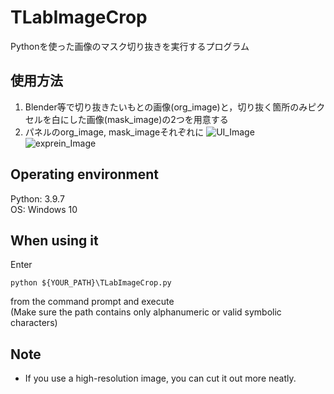 # TLabImageCrop
Pythonを使った画像のマスク切り抜きを実行するプログラム  

## 使用方法
1. Blender等で切り抜きたいもとの画像(org_image)と，切り抜く箇所のみピクセルを白にした画像(mask_image)の2つを用意する
2. パネルのorg_image, mask_imageそれぞれに
![UI_Image](https://user-images.githubusercontent.com/121733943/213375713-eb072071-d181-4572-b934-282436bb0543.png)  
![exprein_Image](https://user-images.githubusercontent.com/121733943/213297583-60b8a58e-1b32-4e3e-a0de-b9ef9ee1bd57.png)  

## Operating environment
Python: 3.9.7  
OS: Windows 10

## When using it
Enter  
  
```
python ${YOUR_PATH}\TLabImageCrop.py  
```  
from the command prompt and execute  
(Make sure the path contains only alphanumeric or valid symbolic characters)  

## Note
- If you use a high-resolution image, you can cut it out more neatly.  
